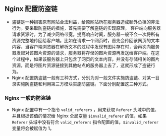 ## Nginx 配置防盗链
- 盗链是一种损害原有网站合法利益，给原网站所在服务器造成额外负担的非法行为。要采取防盗链的措施，首先需要了解盗链的实现原理。 客户端向服务器请求资源时，为了减少网络带宽，提高响应时间，服务器一般不会一次将所有资源完整地传回给客户端。比如在请求一个网页时，首先会传回该网页的文本内容，当客户端浏览器在解析文本的过程中发现有图片存在时，会再次向服务器发起对该图片资源的请求，服务器将存储的图片资源再发送给客户端。在这个过程中，如果该服务器上只包含了网页的文本内容，并没有存储相关的图片资源，而是将图片资源链接到其他站点的服务器上去了，这就形成了盗链行为。
- Nginx 配置防盗链一般有三种方式，分别为对一般文件实施防盗链、对某一目录实施防盗链和利用第三方模块实施防盗链。下面分别配置这三种方式。

### Nginx 一般的防盗链
- Nginx 配置中有一个指令 `valid_referers` ，用来获取 `Referer` 头域中的值，并且根据该值的情况给 Nginx 全局变量 `$invalid_referer` 的值，如果 `Referer` 头域中没有符合 `valid_referers` 指令配置的值，`$invalid_referer` 变量将会被赋值为 1。


